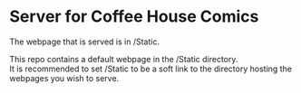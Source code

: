 # Server for Coffee House Comics

The webpage that is served is in /Static.

This repo contains a default webpage in the /Static directory.  
It is recommended to set /Static to be a soft link to the directory hosting the webpages you wish to serve.